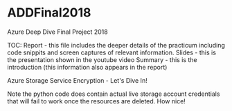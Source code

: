 # ADDFinal2018
Azure Deep Dive Final Project 2018

TOC:
Report - this file includes the deeper details of the practicum including code snippits and screen captures of relevant information.
Slides - this is the presentation shown in the youtube video
Summary - this is the introduction (this information also appears in the report)

Azure Storage Service Encryption - Let's Dive In!

Note the python code does contain actual live storage account credentials that will fail to work once the resources are deleted. How nice!
